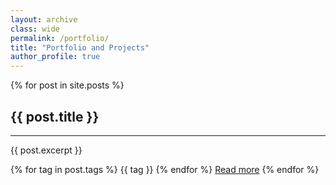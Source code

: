 ```yaml
---
layout: archive
class: wide
permalink: /portfolio/
title: "Portfolio and Projects"
author_profile: true
---
```


<style>
  .tag {
    display: inline-block;
    border: 1px solid #bf7c00;
  }

</style>

{% for post in site.posts %}
  <h2>{{ post.title }}</h2>
  <hr/>
  <p>{{ post.excerpt }}</p>
  {% for tag in post.tags %}
    <a class="page__taxonomy-item" rel="tag">{{ tag }}</a>
  {% endfor %}
  <a class="btn" href="{{ post.url }}">Read more</a>
{% endfor %}
